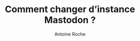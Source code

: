 ---
layout: post
title: Comment changer d’instance Mastodon ?
link: https://www.clubic.com/pro/blog-forum-reseaux-sociaux/tutoriel-447291-comment-changer-d-instance-sur-mastodon.html
author: Antoine Roche
published_date: 07/12/2022
description: L'un des arguments de Mastodon, c'est que le service permet de déménager un compte d'un serveur à un autre. Encore faut-il savoir comment faire cela. Dans quelques minutes, cette manipulation en quelques étapes (simples) n'aura plus de secrets pour vous.
language: fr
categories: "Liens"
tags: "Mastodon RéseauxSociaux"
permalink: /:categories/:year/:month/:day/:title/
---